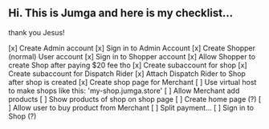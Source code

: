 ## Hi. This is Jumga and here is my checklist...

thank you Jesus!

[x] Create Admin account
[x] Sign in to Admin Account
[x] Create Shopper (normal) User account
[x] Sign in to Shopper account
[x] Allow Shopper to create Shop after paying $20 fee tho
[x] Create subaccount for shop
[x] Create subaccount for Dispatch Rider
[x] Attach Dispatch Rider to Shop after shop is created
[x] Create shop page for Merchant
[ ] Use virtual host to make shops like this: 'my-shop.jumga.store'
[ ] Allow Merchant add products
[ ] Show products of shop on shop page
[ ] Create home page (?)
[ ] Allow user to buy product from Merchant
[ ] Split payment...
[ ] Sign in to Shop (?)
